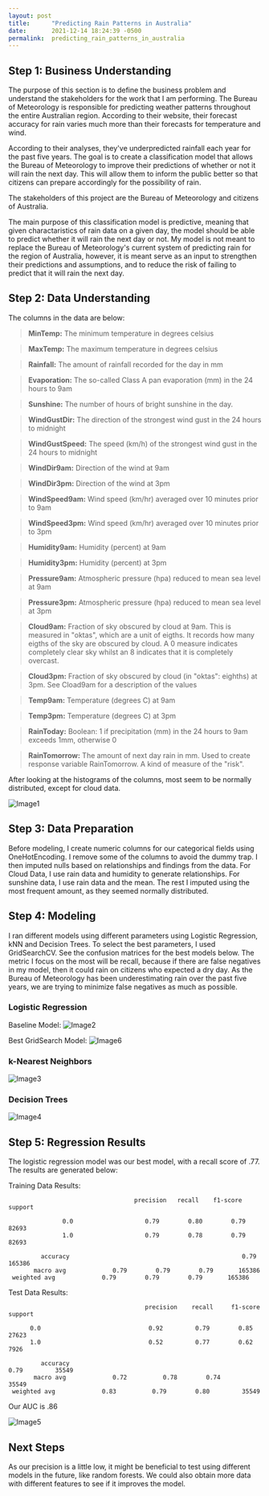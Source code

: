 ```yaml
---
layout: post
title:      "Predicting Rain Patterns in Australia"
date:       2021-12-14 18:24:39 -0500
permalink:  predicting_rain_patterns_in_australia
---
```



## Step 1: Business Understanding

The purpose of this section is to define the business problem and understand the stakeholders for the work that I am performing. The Bureau of Meteorology is responsible for predicting weather patterns throughout the entire Australian region. According to their website, their forecast accuracy for rain varies much more than their forecasts for temperature and wind.

According to their analyses, they've underpredicted rainfall each year for the past five years. The goal is to create a classification model that allows the Bureau of Meteorology to improve their predictions of whether or not it will rain the next day. This will allow them to inform the public better so that citizens can prepare accordingly for the possibility of rain.

The stakeholders of this project are the Bureau of Meteorology and citizens of Australia.

The main purpose of this classification model is predictive, meaning that given charactaristics of rain data on a given day, the model should be able to predict whether it will rain the next day or not. My model is not meant to replace the Bureau of Meteorology's current system of predicting rain for the region of Australia, however, it is meant serve as an input to strengthen their predictions and assumptions, and to reduce the risk of failing to predict that it will rain the next day.

## Step 2: Data Understanding

The columns in the data are below:

> **MinTemp:** The minimum temperature in degrees celsius

>**MaxTemp:** The maximum temperature in degrees celsius

>**Rainfall:** The amount of rainfall recorded for the day in mm

>**Evaporation:** The so-called Class A pan evaporation (mm) in the 24 hours to 9am

>**Sunshine:** The number of hours of bright sunshine in the day.

>**WindGustDir:** The direction of the strongest wind gust in the 24 hours to midnight

>**WindGustSpeed:** The speed (km/h) of the strongest wind gust in the 24 hours to midnight

>**WindDir9am:** Direction of the wind at 9am

>**WindDir3pm:** Direction of the wind at 3pm

>**WindSpeed9am:** Wind speed (km/hr) averaged over 10 minutes prior to 9am

>**WindSpeed3pm:** Wind speed (km/hr) averaged over 10 minutes prior to 3pm

>**Humidity9am:** Humidity (percent) at 9am

>**Humidity3pm:** Humidity (percent) at 3pm

>**Pressure9am:** Atmospheric pressure (hpa) reduced to mean sea level at 9am

>**Pressure3pm:** Atmospheric pressure (hpa) reduced to mean sea level at 3pm

>**Cloud9am:** Fraction of sky obscured by cloud at 9am. This is measured in "oktas", which are a unit of eigths. It records how many eigths of the sky are obscured by cloud. A 0 measure indicates completely clear sky whilst an 8 indicates that it is completely overcast.

>**Cloud3pm:** Fraction of sky obscured by cloud (in "oktas": eighths) at 3pm. See Cload9am for a description of the values

>**Temp9am:** Temperature (degrees C) at 9am

>**Temp3pm:** Temperature (degrees C) at 3pm

>**RainToday:** Boolean: 1 if precipitation (mm) in the 24 hours to 9am exceeds 1mm, otherwise 0

>**RainTomorrow:** The amount of next day rain in mm. Used to create response variable RainTomorrow. A kind of measure of the "risk".

After looking at the histograms of the columns, most seem to be normally distributed, except for cloud data.

![Image1](https://raw.githubusercontent.com/justingrisanti/dsc-phase-3-project/main/Visualizations/ColumnsHist.png)

## Step 3: Data Preparation

Before modeling, I create numeric columns for our categorical fields using OneHotEncoding. I remove some of the columns to avoid the dummy trap. I then imputed nulls based on relationships and findings from the data. For Cloud Data, I use rain data and humidity to generate relationships. For sunshine data, I use rain data and the mean. The rest I imputed using the most frequent amount, as they seemed normally distributed.

## Step 4: Modeling

I ran different models using different parameters using Logistic Regression, kNN and Decision Trees. To select the best parameters, I used GridSearchCV. See the confusion matrices for the best models below. The metric I focus on the most will be recall, because if there are false negatives in my model, then it could rain on citizens who expected a dry day. As the Bureau of Meteorology has been underestimating rain over the past five years, we are trying to minimize false negatives as much as possible.

### Logistic Regression

Baseline Model:
![Image2](https://raw.githubusercontent.com/justingrisanti/dsc-phase-3-project/main/Visualizations/LogRegBase.png)

Best GridSearch Model:
![Image6](https://raw.githubusercontent.com/justingrisanti/dsc-phase-3-project/main/Visualizations/LogRegBest.png)

### k-Nearest Neighbors 

![Image3](https://raw.githubusercontent.com/justingrisanti/dsc-phase-3-project/main/Visualizations/KNN.png)

### Decision Trees

![Image4](https://raw.githubusercontent.com/justingrisanti/dsc-phase-3-project/main/Visualizations/DT.png)

## Step 5: Regression Results


The logistic regression model was our best model, with a recall score of .77. The results are generated below:

Training Data Results:

                                       precision   recall    f1-score   support

                   0.0                    0.79        0.80        0.79          82693
                   1.0                    0.79        0.78        0.79          82693

             accuracy                                                0.79       165386
           macro avg             0.79        0.79        0.79       165386
     weighted avg             0.79        0.79        0.79       165386


Test Data Results:
 
                                          precision    recall     f1-score    support

          0.0                              0.92         0.79        0.85         27623
          1.0                              0.52         0.77        0.62            7926

             accuracy                                                  0.79         35549
           macro avg             0.72          0.78        0.74         35549
     weighted avg             0.83          0.79        0.80         35549


Our AUC is .86

![Image5](https://raw.githubusercontent.com/justingrisanti/dsc-phase-3-project/main/Visualizations/AUC.png)

## Next Steps

As our precision is a little low, it might be beneficial to test using different models in the future, like random forests. We could also obtain more data with different features to see if it improves the model.
